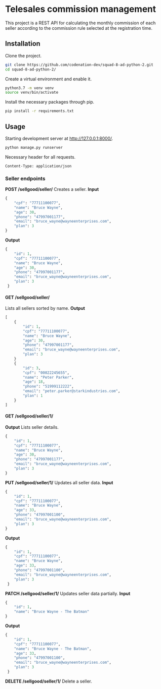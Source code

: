 # Telesales commission management

This project is a REST API for calculating the monthly commission of each seller according to the commission rule selected at the registration time.

## Installation

Clone the project.
```bash
git clone https://github.com/codenation-dev/squad-8-ad-python-2.git
cd squad-8-ad-python-2/
```

Create a virtual environment and enable it.
```bash
python3.7 -m venv venv
source venv/bin/activate
```

Install the necessary packages through pip.
```bash
pip install -r requirements.txt
```

## Usage

Starting development server at http://127.0.0.1:8000/.
```bash
python manage.py runserver
```

Necessary header for all requests.
```
Content-Type: application/json
```

### Seller endpoints

**POST /sellgood/seller/**
Creates a seller.
**Input**
```python
{
    "cpf": "77711100077",
    "name": "Bruce Wayne",
    "age": 30,
    "phone": "47997001177",
    "email": "bruce_wayne@wayneenterprises.com",
    "plan": 3
}
```
**Output**
```python
{
    "id": 1,
    "cpf": "77711100077",
    "name": "Bruce Wayne",
    "age": 30,
    "phone": "47997001177",
    "email": "bruce_wayne@wayneenterprises.com",
    "plan": 3
 }
```

#### GET /sellgood/seller/
Lists all sellers sorted by name.
**Output**
```python
[
    {
        "id": 1,
        "cpf": "77711100077",
        "name": "Bruce Wayne",
        "age": 30,
        "phone": "47997001177",
        "email": "bruce_wayne@wayneenterprises.com",
        "plan": 3
    }
    {
        "id": 3,
        "cpf": "00022245655",
        "name": "Peter Parker",
        "age": 18,
        "phone": "51999112222",
        "email": "peter.parker@starkindustries.com",
        "plan": 1
    }
]
```

#### GET /sellgood/seller/1/
**Output**
Lists seller details.
```python
{
    "id": 1,
    "cpf": "77711100077",
    "name": "Bruce Wayne",
    "age": 30,
    "phone": "47997001177",
    "email": "bruce_wayne@wayneenterprises.com",
    "plan": 3
}
```

**PUT /sellgood/seller/1/**
Updates all seller data. 
**Input**
```python
{
    "id": 1,
    "cpf": "77711100077",
    "name": "Bruce Wayne",
    "age": 33,
    "phone": "47997001100",
    "email": "bruce_wayne@wayneenterprises.com",
    "plan": 3
}
```
**Output**
```python
{
    "id": 1,
    "cpf": "77711100077",
    "name": "Bruce Wayne",
    "age": 33,
    "phone": "47997001100",
    "email": "bruce_wayne@wayneenterprises.com",
    "plan": 3
 }
```

**PATCH /sellgood/seller/1/**
Updates seller data partially. 
**Input**
```python
{
    "id": 1,    
    "name": "Bruce Wayne - The Batman"
}
```
**Output**
```python
{
    "id": 1,
    "cpf": "77711100077",
    "name": "Bruce Wayne - The Batman",
    "age": 33,
    "phone": "47997001100",
    "email": "bruce_wayne@wayneenterprises.com",
    "plan": 3
 }
```

**DELETE /sellgood/seller/1/**
Delete a seller. 
